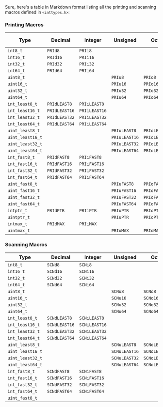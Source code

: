 Sure, here's a table in Markdown format listing all the printing and scanning macros defined in `<inttypes.h>`:

### Printing Macros

| Type                | Decimal     | Integer      | Unsigned    | Octal       | Hexadecimal (lowercase) | Hexadecimal (uppercase) |
|---------------------|-------------|--------------|-------------|-------------|-------------------------|-------------------------|
| `int8_t`            | `PRId8`     | `PRIi8`      |             |             | `PRIx8`                 | `PRIX8`                 |
| `int16_t`           | `PRId16`    | `PRIi16`     |             |             | `PRIx16`                | `PRIX16`                |
| `int32_t`           | `PRId32`    | `PRIi32`     |             |             | `PRIx32`                | `PRIX32`                |
| `int64_t`           | `PRId64`    | `PRIi64`     |             |             | `PRIx64`                | `PRIX64`                |
| `uint8_t`           |             |              | `PRIu8`     | `PRIo8`     | `PRIx8`                 | `PRIX8`                 |
| `uint16_t`          |             |              | `PRIu16`    | `PRIo16`    | `PRIx16`                | `PRIX16`                |
| `uint32_t`          |             |              | `PRIu32`    | `PRIo32`    | `PRIx32`                | `PRIX32`                |
| `uint64_t`          |             |              | `PRIu64`    | `PRIo64`    | `PRIx64`                | `PRIX64`                |
| `int_least8_t`      | `PRIdLEAST8`| `PRIiLEAST8` |             |             | `PRIxLEAST8`            | `PRIXLEAST8`            |
| `int_least16_t`     | `PRIdLEAST16`| `PRIiLEAST16`|             |             | `PRIxLEAST16`           | `PRIXLEAST16`           |
| `int_least32_t`     | `PRIdLEAST32`| `PRIiLEAST32`|             |             | `PRIxLEAST32`           | `PRIXLEAST32`           |
| `int_least64_t`     | `PRIdLEAST64`| `PRIiLEAST64`|             |             | `PRIxLEAST64`           | `PRIXLEAST64`           |
| `uint_least8_t`     |             |              | `PRIuLEAST8`| `PRIoLEAST8`| `PRIxLEAST8`            | `PRIXLEAST8`            |
| `uint_least16_t`    |             |              | `PRIuLEAST16`| `PRIoLEAST16`| `PRIxLEAST16`          | `PRIXLEAST16`           |
| `uint_least32_t`    |             |              | `PRIuLEAST32`| `PRIoLEAST32`| `PRIxLEAST32`          | `PRIXLEAST32`           |
| `uint_least64_t`    |             |              | `PRIuLEAST64`| `PRIoLEAST64`| `PRIxLEAST64`          | `PRIXLEAST64`           |
| `int_fast8_t`       | `PRIdFAST8` | `PRIiFAST8`  |             |             | `PRIxFAST8`             | `PRIXFAST8`             |
| `int_fast16_t`      | `PRIdFAST16`| `PRIiFAST16` |             |             | `PRIxFAST16`            | `PRIXFAST16`            |
| `int_fast32_t`      | `PRIdFAST32`| `PRIiFAST32` |             |             | `PRIxFAST32`            | `PRIXFAST32`            |
| `int_fast64_t`      | `PRIdFAST64`| `PRIiFAST64` |             |             | `PRIxFAST64`            | `PRIXFAST64`            |
| `uint_fast8_t`      |             |              | `PRIuFAST8` | `PRIoFAST8` | `PRIxFAST8`             | `PRIXFAST8`             |
| `uint_fast16_t`     |             |              | `PRIuFAST16`| `PRIoFAST16`| `PRIxFAST16`            | `PRIXFAST16`            |
| `uint_fast32_t`     |             |              | `PRIuFAST32`| `PRIoFAST32`| `PRIxFAST32`            | `PRIXFAST32`            |
| `uint_fast64_t`     |             |              | `PRIuFAST64`| `PRIoFAST64`| `PRIxFAST64`            | `PRIXFAST64`            |
| `intptr_t`          | `PRIdPTR`   | `PRIiPTR`    | `PRIuPTR`   | `PRIoPTR`   | `PRIxPTR`               | `PRIXPTR`               |
| `uintptr_t`         |             |              | `PRIuPTR`   | `PRIoPTR`   | `PRIxPTR`               | `PRIXPTR`               |
| `intmax_t`          | `PRIdMAX`   | `PRIiMAX`    |             |             | `PRIxMAX`               | `PRIXMAX`               |
| `uintmax_t`         |             |              | `PRIuMAX`   | `PRIoMAX`   | `PRIxMAX`               | `PRIXMAX`               |

### Scanning Macros

| Type                | Decimal     | Integer      | Unsigned    | Octal       | Hexadecimal |
|---------------------|-------------|--------------|-------------|-------------|-------------|
| `int8_t`            | `SCNd8`     | `SCNi8`      |             |             | `SCNx8`     |
| `int16_t`           | `SCNd16`    | `SCNi16`     |             |             | `SCNx16`    |
| `int32_t`           | `SCNd32`    | `SCNi32`     |             |             | `SCNx32`    |
| `int64_t`           | `SCNd64`    | `SCNi64`     |             |             | `SCNx64`    |
| `uint8_t`           |             |              | `SCNu8`     | `SCNo8`     | `SCNx8`     |
| `uint16_t`          |             |              | `SCNu16`    | `SCNo16`    | `SCNx16`    |
| `uint32_t`          |             |              | `SCNu32`    | `SCNo32`    | `SCNx32`    |
| `uint64_t`          |             |              | `SCNu64`    | `SCNo64`    | `SCNx64`    |
| `int_least8_t`      | `SCNdLEAST8`| `SCNiLEAST8` |             |             | `SCNxLEAST8`|
| `int_least16_t`     | `SCNdLEAST16`| `SCNiLEAST16`|             |             | `SCNxLEAST16`|
| `int_least32_t`     | `SCNdLEAST32`| `SCNiLEAST32`|             |             | `SCNxLEAST32`|
| `int_least64_t`     | `SCNdLEAST64`| `SCNiLEAST64`|             |             | `SCNxLEAST64`|
| `uint_least8_t`     |             |              | `SCNuLEAST8`| `SCNoLEAST8`| `SCNxLEAST8`|
| `uint_least16_t`    |             |              | `SCNuLEAST16`| `SCNoLEAST16`| `SCNxLEAST16`|
| `uint_least32_t`    |             |              | `SCNuLEAST32`| `SCNoLEAST32`| `SCNxLEAST32`|
| `uint_least64_t`    |             |              | `SCNuLEAST64`| `SCNoLEAST64`| `SCNxLEAST64`|
| `int_fast8_t`       | `SCNdFAST8` | `SCNiFAST8`  |             |             | `SCNxFAST8` |
| `int_fast16_t`      | `SCNdFAST16`| `SCNiFAST16` |             |             | `SCNxFAST16`|
| `int_fast32_t`      | `SCNdFAST32`| `SCNiFAST32` |             |             | `SCNxFAST32`|
| `int_fast64_t`      | `SCNdFAST64`| `SCNiFAST64` |             |             | `SCNxFAST64`|
| `uint_fast8_t`
